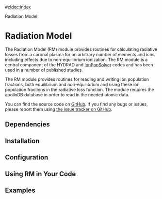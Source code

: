 #<cldoc:index>

Radiation Model

# Radiation Model 

The Radiation Model (RM) module provides routines for calculating radiative losses from a coronal plasma for an arbitrary number of elements and ions, including effects due to non-equilibrium ionization. The RM module is a central component of the HYDRAD and [IonPopSolver](https://github.com/rice-solar-physics/IonPopSolver) codes and has been used in a number of published studies.

The RM module provides routines for reading and writing ion population fractions, both equilibrium and non-equilibrium and using these ion population fractions in the radiative loss function. The module requires the apolloDB database in order to read in the needed atomic data.

You can find the source code on [GitHub](https://github.com/rice-solar-physics/Radiation_Model). If you find any bugs or issues, please report them using [the issue tracker on GitHub](https://github.com/rice-solar-physics/Radiation_Model/issues).

## Dependencies

## Installation

## Configuration

## Using RM in Your Code

## Examples